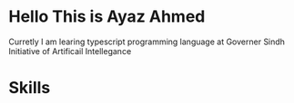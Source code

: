 # Hello This is Ayaz Ahmed 

Curretly I am learing typescript programming language at Governer Sindh Initiative of Artificail Intellegance 


# Skills
